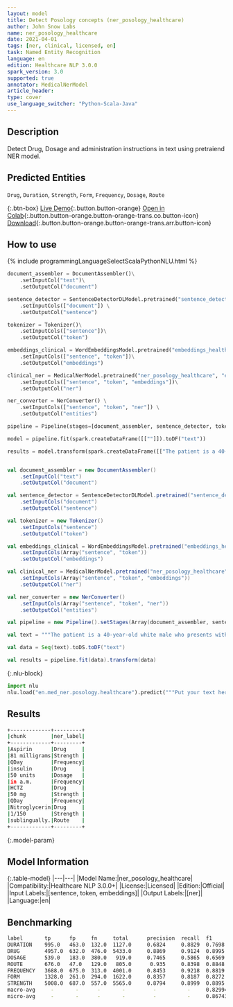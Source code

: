 ```yaml
---
layout: model
title: Detect Posology concepts (ner_posology_healthcare)
author: John Snow Labs
name: ner_posology_healthcare
date: 2021-04-01
tags: [ner, clinical, licensed, en]
task: Named Entity Recognition
language: en
edition: Healthcare NLP 3.0.0
spark_version: 3.0
supported: true
annotator: MedicalNerModel
article_header:
type: cover
use_language_switcher: "Python-Scala-Java"
---
```



## Description


Detect Drug, Dosage and administration instructions in text using pretraiend NER model.


## Predicted Entities


`Drug`, `Duration`, `Strength`, `Form`, `Frequency`, `Dosage`, `Route`


{:.btn-box}
[Live Demo](https://demo.johnsnowlabs.com/healthcare/NER_POSOLOGY/){:.button.button-orange}
[Open in Colab](https://colab.research.google.com/github/JohnSnowLabs/spark-nlp-workshop/blob/master/tutorials/Certification_Trainings/Healthcare/1.Clinical_Named_Entity_Recognition_Model.ipynb){:.button.button-orange.button-orange-trans.co.button-icon}
[Download](https://s3.amazonaws.com/auxdata.johnsnowlabs.com/clinical/models/ner_posology_healthcare_en_3.0.0_3.0_1617260847574.zip){:.button.button-orange.button-orange-trans.arr.button-icon}


## How to use






<div class="tabs-box" markdown="1">
{% include programmingLanguageSelectScalaPythonNLU.html %}

```python
document_assembler = DocumentAssembler()\
    .setInputCol("text")\
    .setOutputCol("document")

sentence_detector = SentenceDetectorDLModel.pretrained("sentence_detector_dl_healthcare", "en", "clinical/models") \
	.setInputCols(["document"]) \
	.setOutputCol("sentence")

tokenizer = Tokenizer()\
	.setInputCols(["sentence"])\
	.setOutputCol("token")

embeddings_clinical = WordEmbeddingsModel.pretrained("embeddings_healthcare_100d", "en", "clinical/models")\
    .setInputCols(["sentence", "token"])\
    .setOutputCol("embeddings")

clinical_ner = MedicalNerModel.pretrained("ner_posology_healthcare", "en", "clinical/models")\
    .setInputCols(["sentence", "token", "embeddings"])\
    .setOutputCol("ner")

ner_converter = NerConverter() \
    .setInputCols(["sentence", "token", "ner"]) \
    .setOutputCol("entities")

pipeline = Pipeline(stages=[document_assembler, sentence_detector, tokenizer, embeddings_clinical, clinical_ner, ner_converter])

model = pipeline.fit(spark.createDataFrame([[""]]).toDF("text"))

results = model.transform(spark.createDataFrame([["The patient is a 40-year-old white male who presents with a chief complaint of 'chest pain'. The patient is diabetic and has a prior history of coronary artery disease. The patient presents today stating that chest pain started yesterday evening.  He has been advised Aspirin 81 milligrams QDay. insulin 50 units in a.m. HCTZ 50 mg QDay. Nitroglycerin 1/150 sublingually."]]).toDF("text"))
```
```scala

val document_assembler = new DocumentAssembler()
    .setInputCol("text")
    .setOutputCol("document")

val sentence_detector = SentenceDetectorDLModel.pretrained("sentence_detector_dl_healthcare", "en", "clinical/models")
	.setInputCols("document")
	.setOutputCol("sentence")

val tokenizer = new Tokenizer()
	.setInputCols("sentence")
	.setOutputCol("token")

val embeddings_clinical = WordEmbeddingsModel.pretrained("embeddings_healthcare_100d", "en", "clinical/models")
    .setInputCols(Array("sentence", "token"))
    .setOutputCol("embeddings")

val clinical_ner = MedicalNerModel.pretrained("ner_posology_healthcare", "en", "clinical/models")
    .setInputCols(Array("sentence", "token", "embeddings"))
    .setOutputCol("ner")

val ner_converter = new NerConverter()
    .setInputCols(Array("sentence", "token", "ner"))
    .setOutputCol("entities")

val pipeline = new Pipeline().setStages(Array(document_assembler, sentence_detector, tokenizer, embeddings_clinical, ner, ner_converter))

val text = """The patient is a 40-year-old white male who presents with a chief complaint of 'chest pain'. The patient is diabetic and has a prior history of coronary artery disease. The patient presents today stating that chest pain started yesterday evening.  He has been advised Aspirin 81 milligrams QDay. insulin 50 units in a.m. HCTZ 50 mg QDay. Nitroglycerin 1/150 sublingually."""

val data = Seq(text).toDS.toDF("text")

val results = pipeline.fit(data).transform(data)
```


{:.nlu-block}

```python
import nlu
nlu.load("en.med_ner.posology.healthcare").predict("""Put your text here.""")
```

</div>

## Results

```bash
+-------------+---------+
|chunk        |ner_label|
+-------------+---------+
|Aspirin      |Drug     |
|81 milligrams|Strength |
|QDay         |Frequency|
|insulin      |Drug     |
|50 units     |Dosage   |
|in a.m.      |Frequency|
|HCTZ         |Drug     |
|50 mg        |Strength |
|QDay         |Frequency|
|Nitroglycerin|Drug     |
|1/150        |Strength |
|sublingually.|Route    |
+-------------+---------+
```

{:.model-param}
## Model Information


{:.table-model}
|---|---|
|Model Name:|ner_posology_healthcare|
|Compatibility:|Healthcare NLP 3.0.0+|
|License:|Licensed|
|Edition:|Official|
|Input Labels:|[sentence, token, embeddings]|
|Output Labels:|[ner]|
|Language:|en|




## Benchmarking
```bash
label       tp      fp     fn     total      precision  recall  f1
DURATION    995.0   463.0  132.0  1127.0     0.6824     0.8829  0.7698
DRUG        4957.0  632.0  476.0  5433.0     0.8869     0.9124  0.8995
DOSAGE      539.0   183.0  380.0   919.0     0.7465     0.5865  0.6569
ROUTE       676.0   47.0   129.0   805.0      0.935     0.8398  0.8848
FREQUENCY   3688.0  675.0  313.0  4001.0     0.8453     0.9218  0.8819
FORM        1328.0  261.0  294.0  1622.0     0.8357     0.8187  0.8272
STRENGTH    5008.0  687.0  557.0  5565.0     0.8794     0.8999  0.8895
macro-avg     -       -      -       -         -          -     0.82994
micro-avg     -       -      -       -         -          -     0.86743
```
<!--stackedit_data:
eyJoaXN0b3J5IjpbMTA3NjIzOTY1XX0=
-->